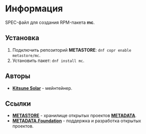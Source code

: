 # Информация

SPEC-файл для создания RPM-пакета **mc**.

## Установка

1. Подключить репозиторий **METASTORE**: `dnf copr enable metastore/mc`.
2. Установить пакет: `dnf install mc`.

## Авторы

- [**Kitsune Solar**](https://kitsune.solar/) - мейнтейнер.

## Ссылки

- [**METASTORE**](https://metastore.pro/) - хранилище открытых проектов [**METADATA**](https://metadata.foundation/).
- [**METADATA.Foundation**](https://metadata.foundation/) - поддержка и разработка открытых проектов.
